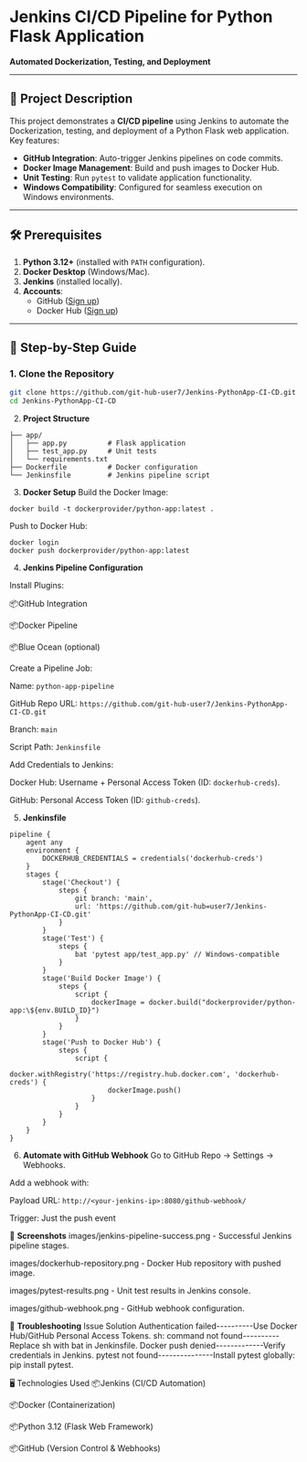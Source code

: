 # Jenkins CI/CD Pipeline for Python Flask Application  

**Automated Dockerization, Testing, and Deployment**  

---

## 📝 Project Description  
This project demonstrates a **CI/CD pipeline** using Jenkins to automate the Dockerization, testing, and deployment of a Python Flask web application. Key features:  
- **GitHub Integration**: Auto-trigger Jenkins pipelines on code commits.  
- **Docker Image Management**: Build and push images to Docker Hub.  
- **Unit Testing**: Run `pytest` to validate application functionality.  
- **Windows Compatibility**: Configured for seamless execution on Windows environments.  

---

## 🛠 Prerequisites  
1. **Python 3.12+** (installed with `PATH` configuration).  
2. **Docker Desktop** (Windows/Mac).  
3. **Jenkins** (installed locally).  
4. **Accounts**:  
   - GitHub ([Sign up](https://github.com))  
   - Docker Hub ([Sign up](https://hub.docker.com))  

---

## 🚀 Step-by-Step Guide  

### 1. **Clone the Repository**  
```bash
git clone https://github.com/git-hub-user7/Jenkins-PythonApp-CI-CD.git
cd Jenkins-PythonApp-CI-CD
```
2. **Project Structure**
```   
├── app/
│   ├── app.py          # Flask application
│   ├── test_app.py     # Unit tests
│   └── requirements.txt
├── Dockerfile          # Docker configuration
└── Jenkinsfile         # Jenkins pipeline script
```
3. **Docker Setup**
Build the Docker Image:
```
docker build -t dockerprovider/python-app:latest .
```
Push to Docker Hub:
```
docker login
docker push dockerprovider/python-app:latest
```
4. **Jenkins Pipeline Configuration**

Install Plugins:

📦GitHub Integration

📦Docker Pipeline

📦Blue Ocean (optional)


Create a Pipeline Job:

Name: `python-app-pipeline`

GitHub Repo URL: `https://github.com/git-hub-user7/Jenkins-PythonApp-CI-CD.git`

Branch: `main`

Script Path: `Jenkinsfile`


Add Credentials to Jenkins:

Docker Hub: Username + Personal Access Token (ID: `dockerhub-creds`).

GitHub: Personal Access Token (ID: `github-creds`).

5. **Jenkinsfile**
```
pipeline {
    agent any
    environment {
        DOCKERHUB_CREDENTIALS = credentials('dockerhub-creds')
    }
    stages {
        stage('Checkout') {
            steps {
                git branch: 'main', 
                url: 'https://github.com/git-hub=user7/Jenkins-PythonApp-CI-CD.git'
            }
        }
        stage('Test') {
            steps {
                bat 'pytest app/test_app.py' // Windows-compatible
            }
        }
        stage('Build Docker Image') {
            steps {
                script {
                    dockerImage = docker.build("dockerprovider/python-app:\${env.BUILD_ID}")
                }
            }
        }
        stage('Push to Docker Hub') {
            steps {
                script {
                    docker.withRegistry('https://registry.hub.docker.com', 'dockerhub-creds') {
                        dockerImage.push()
                    }
                }
            }
        }
    }
}
```
6. **Automate with GitHub Webhook**
Go to GitHub Repo → Settings → Webhooks.

Add a webhook with:

Payload URL: `http://<your-jenkins-ip>:8080/github-webhook/`

Trigger: Just the push event

📸 **Screenshots** 
images/jenkins-pipeline-success.png - Successful Jenkins pipeline stages.

images/dockerhub-repository.png - Docker Hub repository with pushed image.

images/pytest-results.png - Unit test results in Jenkins console.

images/github-webhook.png - GitHub webhook configuration.

🔧 **Troubleshooting**
Issue                     	    Solution
Authentication failed----------Use Docker Hub/GitHub Personal Access Tokens.
sh: command not found----------Replace sh with bat in Jenkinsfile.
Docker push denied-------------Verify credentials in Jenkins.
pytest not found---------------Install pytest globally: pip install pytest.

🖥 Technologies Used
📦Jenkins (CI/CD Automation)

📦Docker (Containerization)

📦Python 3.12 (Flask Web Framework)

📦GitHub (Version Control & Webhooks)

